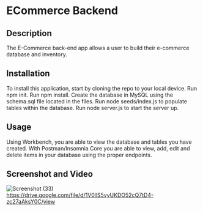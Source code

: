# ECommerce Backend

## Description
The E-Commerce back-end app allows a user to build their e-commerce database and inventory.

## Installation
To install this application, start by cloning the repo to your local device.
Run npm init.
Run npm install.
Create the database in MySQL using the schema.sql file located in the files.
Run node seeds/index.js to populate tables within the database.
Run node server.js to start the server up.

## Usage
Using Workbench, you are able to view the database and tables you have created. With Postman/Insomnia Core you are able to view, add, edit and delete items in your database using the proper endpoints.

## Screenshot and Video 
![Screenshot (33)](https://user-images.githubusercontent.com/77472152/123564258-93711180-d76d-11eb-8d90-d1d94d470b2c.png)
https://drive.google.com/file/d/1V0llS5vyUKDO52cQ7tD4-zc27aAksY0C/view
